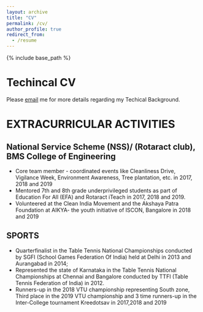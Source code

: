 ```yaml
---
layout: archive
title: "CV"
permalink: /cv/
author_profile: true
redirect_from:
  - /resume
---
```


{% include base_path %}

Techincal CV
======
Please [email](samartha.arks@gmail.colm) me for more details regarding my Techical Background.

  
<!-- Skills
======
* Skill 1
* Skill 2
  * Sub-skill 2.1
  * Sub-skill 2.2
  * Sub-skill 2.3
* Skill 3 -->

EXTRACURRICULAR ACTIVITIES
============
National Service Scheme (NSS)/ (Rotaract club), BMS College of Engineering
----------
* Core team member -  coordinated events like Cleanliness Drive, Vigilance Week,
Environment Awareness, Tree plantation, etc. in 2017, 2018 and 2019
* Mentored 7th and 8th grade underprivileged students as part of Education For All (EFA) and
Rotaract iTeach in 2017, 2018 and 2019.
* Volunteered at the Clean India Movement and the Akshaya Patra Foundation at AIKYA- the
youth initiative of ISCON, Bangalore in 2018 and 2019


SPORTS
----------
* Quarterfinalist in the Table Tennis National Championships conducted by SGFI (School Games
Federation Of India) held at Delhi in 2013 and Aurangabad in 2014;
* Represented the state of Karnataka in the Table Tennis National Championships at Chennai and
Bangalore conducted by TTFI (Table Tennis Federation of India) in 2012.
* Runners-up in the 2018 VTU championship representing South zone, Third place in the 2019
VTU championship and 3 time runners-up in the Inter-College tournament Kreedotsav in
2017,2018 and 2019

  

